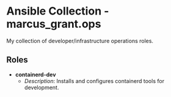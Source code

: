 # Ansible Collection - marcus_grant.ops

My collection of developer/infrastructure operations roles.

## Roles

* **containerd-dev**
  * *Description*:
    Installs and configures containerd tools for development.